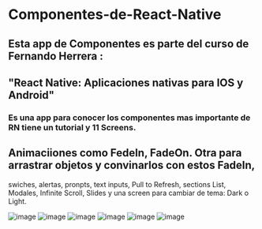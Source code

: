 # Componentes-de-React-Native

## Esta app de Componentes es parte del curso de Fernando Herrera : 
##    "React Native: Aplicaciones nativas para IOS y Android"

### Es una app para conocer los componentes mas importante de RN tiene un tutorial y 11 Screens. 
## Animaciiones como FedeIn, FadeOn. Otra para arrastrar objetos y convinarlos con estos FadeIn,
swiches, alertas, pronpts, text inputs, Pull to Refresh, sections List, Modales, Infinite Scroll,
Slides y una screen para cambiar de tema: Dark o Light.


![image](https://github.com/germankern/Componentes-de-React-Native/assets/104010145/bc8f8367-b28c-4d7d-8dc3-3b950b297d21)
![image](https://github.com/germankern/Componentes-de-React-Native/assets/104010145/116a0ead-3987-42b8-8dce-49b978ee549e)
![image](https://github.com/germankern/Componentes-de-React-Native/assets/104010145/c5c0e723-8f18-4230-9996-92b8df8a4097)
![image](https://github.com/germankern/Componentes-de-React-Native/assets/104010145/4deef3cc-9b59-46b7-99c7-2395b3cfcb39)
![image](https://github.com/germankern/Componentes-de-React-Native/assets/104010145/563dbc90-5344-415e-9346-24914c43d071)
![image](https://github.com/germankern/Componentes-de-React-Native/assets/104010145/37a5c241-7ecb-491e-82b8-e07436256890)




